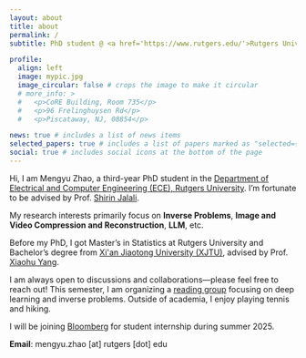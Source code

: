 ```yaml
---
layout: about
title: about
permalink: /
subtitle: PhD student @ <a href='https://www.rutgers.edu/'>Rutgers University</a>

profile:
  align: left
  image: mypic.jpg
  image_circular: false # crops the image to make it circular
  # more_info: >
  #   <p>CoRE Building, Room 735</p>
  #   <p>96 Frelinghuysen Rd</p>
  #   <p>Piscataway, NJ, 08854</p>

news: true # includes a list of news items
selected_papers: true # includes a list of papers marked as "selected={true}"
social: true # includes social icons at the bottom of the page
---
```



Hi, I am Mengyu Zhao, a third-year PhD student in the [Department of Electrical and Computer Engineering (ECE), Rutgers University](https://www.ece.rutgers.edu/). I’m fortunate to be advised by Prof. [Shirin Jalali](https://sites.google.com/site/shirinjalali/home).

My research interests primarily focus on **Inverse Problems**, **Image and Video Compression and Reconstruction**, **LLM**, etc.  

Before my PhD, I got Master’s in Statistics at Rutgers University and Bachelor’s degree from [Xi'an Jiaotong University (XJTU)](http://en.xjtu.edu.cn/), advised by Prof. [Xiaohu Yang](https://gr.xjtu.edu.cn/web/xiaohuyang).

I am always open to discussions and collaborations—please feel free to reach out! This semester, I am organizing a [reading group](https://sites.google.com/view/readinggroupforinverseprob/about) focusing on deep learning and inverse problems. Outside of academia, I enjoy playing tennis and hiking. 

I will be joining [Bloomberg](https://www.bloomberg.com/company/what-we-do/engineering-cto/) for student internship during summer 2025.

**Email**: mengyu.zhao [at] rutgers [dot] edu

